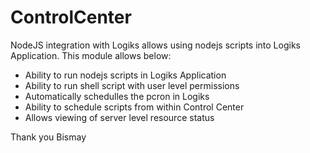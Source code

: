 # ControlCenter

NodeJS integration with Logiks allows using nodejs scripts into Logiks Application. This module allows below:

+ Ability to run nodejs scripts in Logiks Application
+ Ability to run shell script with user level permissions
+ Automatically schedulles the pcron in Logiks
+ Ability to schedule scripts from within Control Center
+ Allows viewing of server level resource status


Thank you
Bismay